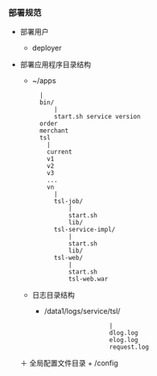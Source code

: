 ### 部署规范


+ 部署用户

	+ deployer
	
+ 部署应用程序目录结构

	+ ~/apps
	
			|
			bin/
				|
				start.sh service version
		 	order
		 	merchant
		 	tsl
		 	  |
		 	  current
		 	  v1
		 	  v2
		 	  v3
		 	  ...
		 	  vn
		 	  	|
		 	  	tsl-job/
		 	  		|
		 	  		start.sh
		 	  		lib/
		 	  	tsl-service-impl/
		 	  		|
		 	  		start.sh
		 	  		lib/
		 	  	tsl-web/
		 	  		|
		 	  		start.sh
		 	  		tsl-web.war
		 	  			
	+ 日志目录结构
		+ /data1/logs/service/tsl/
		
								|
								dlog.log
								elog.log
								request.log
	＋ 全局配置文件目录
		+ /config

